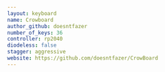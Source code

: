 ```yaml
---
layout: keyboard
name: Crowboard
author_github: doesntfazer
number_of_keys: 36
controller: rp2040
diodeless: false
stagger: aggressive
website: https://github.com/doesntfazer/CrowBoard
---
```

